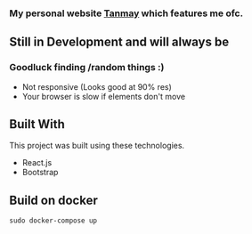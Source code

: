 ### My personal website <a href="https://txnmxy.netlify.app/" target="_blank">Tanmay</a>  which features me ofc.<br/>

## Still in Development and will always be
### Goodluck finding /random things :) 

- Not responsive (Looks good at 90% res)
- Your browser is slow if elements don't move

## Built With

This project was built using these technologies.

- React.js
- Bootstrap

## Build on docker
```
sudo docker-compose up
```
